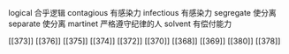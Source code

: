 




logical 合乎逻辑
contagious 有感染力
infectious 有感染力
segregate 使分离
separate 使分离
martinet 严格遵守纪律的人
solvent 有偿付能力

[[373]]
[[376]]
[[375]]
[[374]]
[[372]]
[[370]]
[[368]]
[[369]]
[[380]]
[[378]]